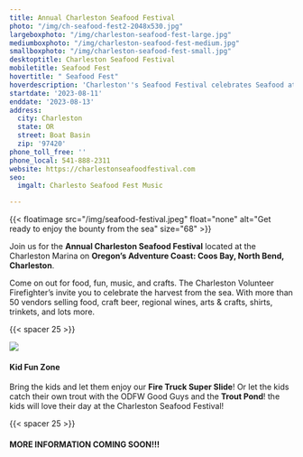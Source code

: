 ```yaml
---
title: Annual Charleston Seafood Festival
photo: "/img/ch-seafood-fest2-2048x530.jpg"
largeboxphoto: "/img/charleston-seafood-fest-large.jpg"
mediumboxphoto: "/img/charleston-seafood-fest-medium.jpg"
smallboxphoto: "/img/charleston-seafood-fest-small.jpg"
desktoptitle: Charleston Seafood Festival
mobiletitle: Seafood Fest
hovertitle: " Seafood Fest"
hoverdescription: 'Charleston''s Seafood Festival celebrates Seafood at its Finest. '
startdate: '2023-08-11'
enddate: '2023-08-13'
address:
  city: Charleston
  state: OR
  street: Boat Basin
  zip: '97420'
phone_toll_free: ''
phone_local: 541-888-2311
website: https://charlestonseafoodfestival.com
seo:
  imgalt: Charlesto Seafood Fest Music

---
```

{{< floatimage src="/img/seafood-festival.jpeg" float="none" alt="Get ready to enjoy the bounty from the sea" size="68" >}}

Join us for the **Annual Charleston Seafood Festival** located at the Charleston Marina on **Oregon’s Adventure Coast: Coos Bay, North Bend, Charleston**.

Come on out for food, fun, music, and crafts. The Charleston Volunteer Firefighter’s invite you to celebrate the harvest from the sea.  With more than 50 vendors selling food, craft beer, regional wines, arts & crafts, shirts, trinkets, and lots more.

{{< spacer 25 >}}

![](/img/kidsfunzone.png)

#### Kid Fun Zone

Bring the kids and let them enjoy our **Fire Truck Super Slide**! Or let the kids catch their own trout with the ODFW Good Guys and the **Trout Pond**! the kids will love their day at the Charleston Seafood Festival!

{{< spacer 25 >}}

#### **MORE INFORMATION COMING SOON!!!**